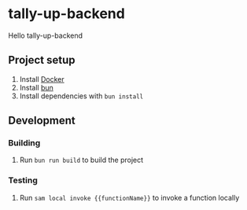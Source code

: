# tally-up-backend

Hello tally-up-backend

## Project setup

1. Install [Docker](https://docs.docker.com/get-docker/)
2. Install [bun](https://bun.sh/docs/installation)
3. Install dependencies with `bun install`

## Development

### Building

1. Run `bun run build` to build the project

### Testing

1. Run `sam local invoke {{functionName}}` to invoke a function locally
